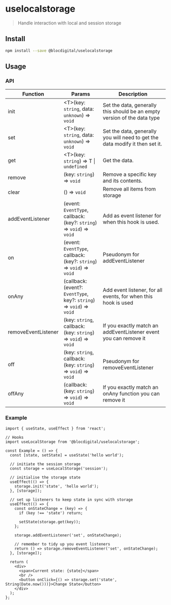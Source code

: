# uselocalstorage

> Handle interaction with local and session storage

## Install

```bash
npm install --save @blocdigital/uselocalstorage
```

## Usage

### API

| Function            | Params                                                                | Description                                                                  |
| ------------------- | --------------------------------------------------------------------- | ---------------------------------------------------------------------------- |
| init                | \<T\>(key: `string`, data: `unknown`) => `void`                            | Set the data, generally this should be an empty version of the data type     |
| set                 | \<T\>(key: `string`, data: `unknown`) => `void`                            | Set the data, generally you will need to get the data modify it then set it. |
| get                 | \<T\>(key: `string`) => T \| `undefined`                              | Get the data.                                                                |
| remove              | (key: `string`) => `void`                                             | Remove a specific key and its contents.                                      |
| clear               | () => `void`                                                          | Remove all items from storage                                                |
| addEventListener    | (event: `EventType`, callback: (key?: `string`) => `void`) => `void`  | Add as event listener for when this hook is used.                            |
| on                  | (event: `EventType`, callback: (key?: `string`) => `void`) => `void`  | Pseudonym for addEventListener                                               |
| onAny               | (callback: (event?: `EventType`, key?: `string`) => `void`) => `void` | Add event listener, for all events, for when this hook is used               |
| removeEventListener | (key: `string`, callback: (key: `string`) => `void`) => `void`        | If you exactly match an addEventListener event you can remove it             |
| off                 | (key: `string`, callback: (key: `string`) => `void`) => `void`        | Pseudonym for removeEventListener                                            |
| offAny              | (callback: (key: `string`) => `void`) => `void`                       | If you exactly match an onAny function you can remove it                     |

### Example

```tsx
import { useState, useEffect } from 'react';

// Hooks
import useLocalStorage from '@blocdigital/uselocalstorage';

const Example = () => {
  const [state, setState] = useState('hello world');

  // initiate the session storage
  const storage = useLocalStorage('session');

  // initialise the storage state
  useEffect(() => {
    storage.init('state', 'hello world');
  }, [storage]);

  // set up listeners to keep state in sync with storage
  useEffect(() => {
    const onStateChange = (key) => {
      if (key !== 'state') return;

      setState(storage.get(key));
    };

    storage.addEventListener('set', onStateChange);

    // remember to tidy up you event listeners
    return () => storage.removeEventListener('set', onStateChange);
  }, [storage]);

  return (
    <div>
      <span>Current state: {state}</span>
      <br />
      <button onClick={() => storage.set('state', String(Date.now()))}>Change State</button>
    </div>
  );
};
```
